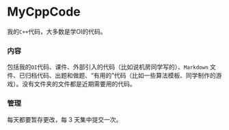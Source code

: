 # MyCppCode

我的`C++`代码，大多数是学OI的代码。

### 内容
包括我的`OI`代码、课件、外部引入的代码（比如说机房同学写的）、`Markdown`
文件、已归档代码、出题和做题、“有用的”代码（比如一些算法模板、同学制作的游戏）。没有文件夹的文件都是近期需要用的代码。

### 管理
每天都要暂存更改，每 3 天集中提交一次。
